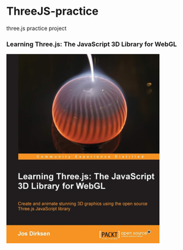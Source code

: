 # ThreeJS-practice
three.js practice project

### Learning Three.js: The JavaScript 3D Library for WebGL
<img src = "https://github.com/jjuiddong/ThreeJS-practice/blob/master/Doc/threejs.jpg" width="400px" />

